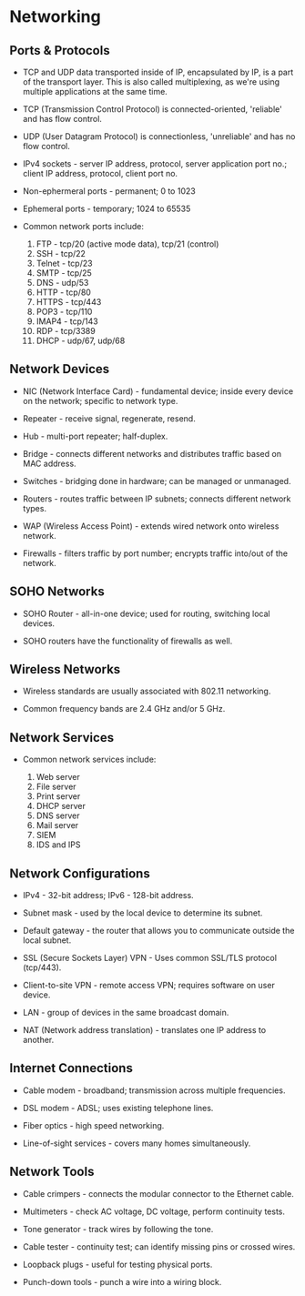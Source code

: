 # Networking

## Ports & Protocols

* TCP and UDP data transported inside of IP, encapsulated by IP, is a part of the transport layer. This is also called multiplexing, as we're using multiple applications at the same time.

* TCP (Transmission Control Protocol) is connected-oriented, 'reliable' and has flow control.

* UDP (User Datagram Protocol) is connectionless, 'unreliable' and has no flow control.

* IPv4 sockets - server IP address, protocol, server application port no.; client IP address, protocol, client port no.

* Non-ephermeral ports - permanent; 0 to 1023

* Ephemeral ports - temporary; 1024 to 65535

* Common network ports include:

    1. FTP - tcp/20 (active mode data), tcp/21 (control)
    2. SSH - tcp/22
    3. Telnet - tcp/23
    4. SMTP - tcp/25
    5. DNS - udp/53
    6. HTTP - tcp/80
    7. HTTPS - tcp/443
    8. POP3 - tcp/110
    9. IMAP4 - tcp/143
    10. RDP - tcp/3389
    11. DHCP - udp/67, udp/68

## Network Devices

* NIC (Network Interface Card) - fundamental device; inside every device on the network; specific to network type.

* Repeater - receive signal, regenerate, resend.

* Hub - multi-port repeater; half-duplex.

* Bridge - connects different networks and distributes traffic based on MAC address.

* Switches - bridging done in hardware; can be managed or unmanaged.

* Routers - routes traffic between IP subnets; connects different network types.

* WAP (Wireless Access Point) - extends wired network onto wireless network.

* Firewalls - filters traffic by port number; encrypts traffic into/out of the network.

## SOHO Networks

* SOHO Router - all-in-one device; used for routing, switching local devices.

* SOHO routers have the functionality of firewalls as well.

## Wireless Networks

* Wireless standards are usually associated with 802.11 networking.

* Common frequency bands are 2.4 GHz and/or 5 GHz.

## Network Services

* Common network services include:

    1. Web server
    2. File server
    3. Print server
    4. DHCP server
    5. DNS server
    6. Mail server
    7. SIEM
    8. IDS and IPS

## Network Configurations

* IPv4 - 32-bit address; IPv6 - 128-bit address.

* Subnet mask - used by the local device to determine its subnet.

* Default gateway - the router that allows you to communicate outside the local subnet.

* SSL (Secure Sockets Layer) VPN - Uses common SSL/TLS protocol (tcp/443).

* Client-to-site VPN - remote access VPN; requires software on user device.

* LAN - group of devices in the same broadcast domain.

* NAT (Network address translation) - translates one IP address to another.

## Internet Connections

* Cable modem - broadband; transmission across multiple frequencies.

* DSL modem - ADSL; uses existing telephone lines.

* Fiber optics - high speed networking.

* Line-of-sight services - covers many homes simultaneously.

## Network Tools

* Cable crimpers - connects the modular connector to the Ethernet cable.

* Multimeters - check AC voltage, DC voltage, perform continuity tests.

* Tone generator - track wires by following the tone.

* Cable tester - continuity test; can identify missing pins or crossed wires.

* Loopback plugs - useful for testing physical ports.

* Punch-down tools - punch a wire into a wiring block.
